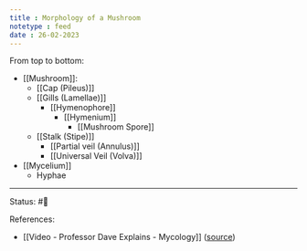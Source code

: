 ```yaml
---
title : Morphology of a Mushroom
notetype : feed
date : 26-02-2023
---
```


From top to bottom:

- [[Mushroom]]:
	- [[Cap (Pileus)]]
	- [[Gills (Lamellae)]]
		- [[Hymenophore]]
			- [[Hymenium]]
				- [[Mushroom Spore]]
	- [[Stalk (Stipe)]]
		- [[Partial veil (Annulus)]]
		- [[Universal Veil (Volva)]]
- [[Mycelium]]
	- Hyphae



---
Status: #🌱 

References:
- [[Video - Professor Dave Explains - Mycology]] ([source](https://www.youtube.com/watch?v=wqKNm_evkYA&list=PLybg94GvOJ9Hyyv_MD2Y7OPFxhnrKFsD6&ab_channel=ProfessorDaveExplains))
